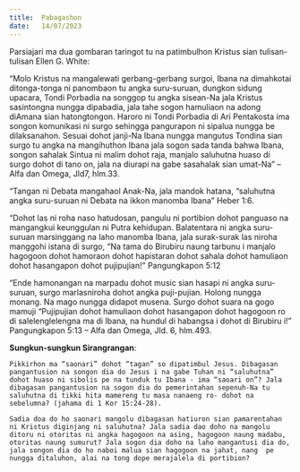 ```yaml
---
title:  Pabagashon
date:   14/07/2023
---
```


Parsiajari ma dua gombaran taringot tu na patimbulhon Kristus sian tulisan-tulisan Ellen G. White:

“Molo Kristus na mangalewati gerbang-gerbang surgoi, Ibana na dimahkotai ditonga-tonga ni panombaon tu angka suru-suruan, dungkon sidung upacara, Tondi Porbadia na songgop tu angka sisean-Na jala Kristus sasintongna nungga dipabadia, jala tahe sogon hamuliaon na adong diAmana sian hatongtongon. Haroro ni Tondi Porbadia di Ari Pentakosta ima songon komunikasi ni surgo sehingga pangurapon ni sipalua nungga be dilaksanahon. Sesuai dohot janji-Na Ibana nungga mangutus Tondina sian surgo tu angka na mangihuthon Ibana jala sogon sada tanda bahwa Ibana, songon sahalak Sintua ni malim dohot raja, manjalo saluhutna huaso di surgo dohot di tano on, jala na diurapi na gabe sasahalak sian umat-Na” – Alfa dan Omega, Jld7, hlm.33.

“Tangan ni Debata mangahaol Anak-Na, jala mandok hatana, “saluhutna angka suru-suruan ni Debata na ikkon manomba Ibana” Heber 1:6.

“Dohot las ni roha naso hatudosan, pangulu ni portibion dohot panguaso na mangangkui keunggulan ni Putra kehidupan. Balatentara ni angka suru-suruan marsinggang na laho manomba Ibana, jala surak-surak las niroha manggohi istana di surgo, “Na tama do Birubiru naung tarbunu i manjalo hagogoon dohot hamoraon dohot hapistaran dohot sahala dohot hamuliaon dohot hasangapon dohot pujipujian!” Pangungkapon 5:12

“Ende hamonangan na marpadu dohot music sian hasapi ni angka suru-suruan, surgo marlasniroha dohot angka puji-pujian. Holong nungga monang. Na mago nungga didapot musena. Surgo dohot suara na gogo mamuji “Pujipujian dohot hamuliaon dohot hasangapon dohot hagogoon ro di salelenglelengna ma di Ibana, na hundul di habangsa i dohot di Birubiru i!” Pangungkapon 5:13 – Alfa dan Omega, Jld. 6, hlm.493.

**Sungkun-sungkun Sirangrangan**:

`Pikkirhon ma “saonari” dohot “tagan” so dipatimbul Jesus. Dibagasan pangantusion na songon dia do Jesus i na gabe Tuhan ni “saluhutna” dohot huaso ni sibolis pe na tunduk tu Ibana - ima “saoari on”? Jala dibagasan pangantusion na sogon dia do pemerintahan sepenuh-Na tu saluhutna di tikki hita mamereng tu masa nanaeng ro- dohot na sebelumna? (jahama di 1 Kor 15:24-28).`

`Sadia doa do ho saonari mangolu dibagasan hatiuron sian pamarentahan ni Kristus diginjang ni saluhutna? Jala sadia dao doho na mangolu ditoru ni otoritas ni angka hagogoon na asing, hagogoon naung madabu, otoritas naung sumurut? Jala sogon dia doho na laho mangantusi dia do, jala songon dia do ho naboi malua sian hagogoon na jahat, nang  pe nungga ditaluhon, alai na tong dope merajalela di portibion?`